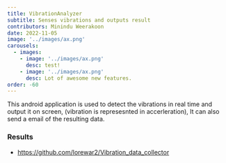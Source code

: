 ```yaml
---
title: VibrationAnalyzer
subtitle: Senses vibrations and outputs result
contributors: Minindu Weerakoon
date: 2022-11-05
image: '../images/ax.png'
carousels: 
  - images: 
    - image: '../images/ax.png'
      desc: test!
    - image: '../images/ax.png'
      desc: Lot of awesome new features.
order: -60
---
```


This android application is used to detect the vibrations in real time and output it on screen, (vibration is represesnted in accerleration), It can also send a email of the resulting data.


### Results

- https://github.com/lorewar2/Vibration_data_collector



